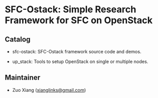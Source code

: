 # SFC-Ostack: Simple Research Framework for SFC on OpenStack #

## Catalog ##

- sfc-ostack: SFC-Ostack framework source code and demos.

- up_stack: Tools to setup OpenStack on single or multiple nodes.

## Maintainer ##

- Zuo Xiang (xianglinks@gmail.com)

